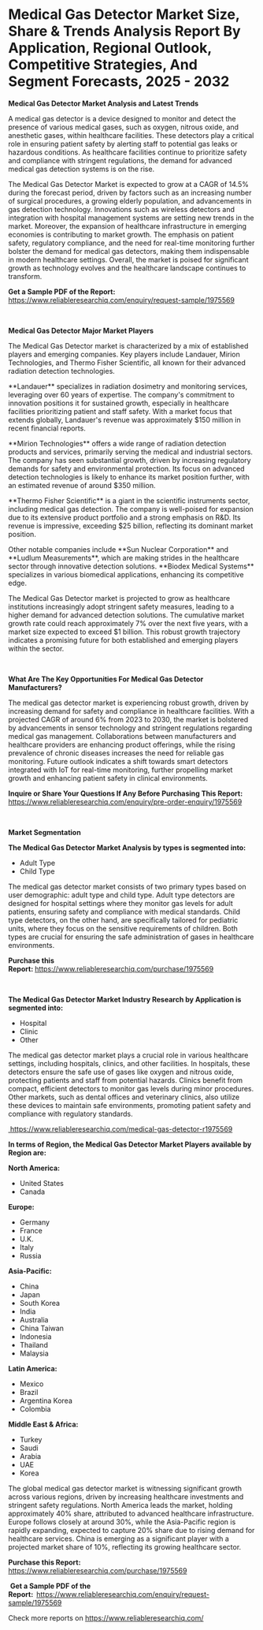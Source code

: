 <p><h1>Medical Gas Detector Market Size, Share & Trends Analysis Report By Application, Regional Outlook, Competitive Strategies, And Segment Forecasts, 2025 - 2032</h1></p><p><strong>Medical Gas Detector Market Analysis and Latest Trends</strong></p>
<p><p>A medical gas detector is a device designed to monitor and detect the presence of various medical gases, such as oxygen, nitrous oxide, and anesthetic gases, within healthcare facilities. These detectors play a critical role in ensuring patient safety by alerting staff to potential gas leaks or hazardous conditions. As healthcare facilities continue to prioritize safety and compliance with stringent regulations, the demand for advanced medical gas detection systems is on the rise.</p><p>The Medical Gas Detector Market is expected to grow at a CAGR of 14.5% during the forecast period, driven by factors such as an increasing number of surgical procedures, a growing elderly population, and advancements in gas detection technology. Innovations such as wireless detectors and integration with hospital management systems are setting new trends in the market. Moreover, the expansion of healthcare infrastructure in emerging economies is contributing to market growth. The emphasis on patient safety, regulatory compliance, and the need for real-time monitoring further bolster the demand for medical gas detectors, making them indispensable in modern healthcare settings. Overall, the market is poised for significant growth as technology evolves and the healthcare landscape continues to transform.</p></p>
<p><strong>Get a Sample PDF of the Report:&nbsp;</strong> <a href="https://www.reliableresearchiq.com/enquiry/request-sample/1975569?utm_campaign=2265&utm_medium=2&utm_source=Github&utm_content=ia&utm_term=05032025&utm_id=medical-gas-detector">https://www.reliableresearchiq.com/enquiry/request-sample/1975569</a></p>
<p>&nbsp;</p>
<p><strong>Medical Gas Detector Major Market Players</strong></p>
<p><p>The Medical Gas Detector market is characterized by a mix of established players and emerging companies. Key players include Landauer, Mirion Technologies, and Thermo Fisher Scientific, all known for their advanced radiation detection technologies.</p><p>**Landauer** specializes in radiation dosimetry and monitoring services, leveraging over 60 years of expertise. The company's commitment to innovation positions it for sustained growth, especially in healthcare facilities prioritizing patient and staff safety. With a market focus that extends globally, Landauer's revenue was approximately $150 million in recent financial reports.</p><p>**Mirion Technologies** offers a wide range of radiation detection products and services, primarily serving the medical and industrial sectors. The company has seen substantial growth, driven by increasing regulatory demands for safety and environmental protection. Its focus on advanced detection technologies is likely to enhance its market position further, with an estimated revenue of around $350 million.</p><p>**Thermo Fisher Scientific** is a giant in the scientific instruments sector, including medical gas detection. The company is well-poised for expansion due to its extensive product portfolio and a strong emphasis on R&D. Its revenue is impressive, exceeding $25 billion, reflecting its dominant market position.</p><p>Other notable companies include **Sun Nuclear Corporation** and **Ludlum Measurements**, which are making strides in the healthcare sector through innovative detection solutions. **Biodex Medical Systems** specializes in various biomedical applications, enhancing its competitive edge.</p><p>The Medical Gas Detector market is projected to grow as healthcare institutions increasingly adopt stringent safety measures, leading to a higher demand for advanced detection solutions. The cumulative market growth rate could reach approximately 7% over the next five years, with a market size expected to exceed $1 billion. This robust growth trajectory indicates a promising future for both established and emerging players within the sector.</p></p>
<p>&nbsp;</p>
<p><strong>What Are The Key Opportunities For Medical Gas Detector Manufacturers?</strong></p>
<p><p>The medical gas detector market is experiencing robust growth, driven by increasing demand for safety and compliance in healthcare facilities. With a projected CAGR of around 6% from 2023 to 2030, the market is bolstered by advancements in sensor technology and stringent regulations regarding medical gas management. Collaborations between manufacturers and healthcare providers are enhancing product offerings, while the rising prevalence of chronic diseases increases the need for reliable gas monitoring. Future outlook indicates a shift towards smart detectors integrated with IoT for real-time monitoring, further propelling market growth and enhancing patient safety in clinical environments.</p></p>
<p><strong>Inquire or Share Your Questions If Any Before Purchasing This Report:</strong> <a href="https://www.reliableresearchiq.com/enquiry/pre-order-enquiry/1975569?utm_campaign=2265&utm_medium=2&utm_source=Github&utm_content=ia&utm_term=05032025&utm_id=medical-gas-detector">https://www.reliableresearchiq.com/enquiry/pre-order-enquiry/1975569</a></p>
<p>&nbsp;</p>
<p><strong>Market Segmentation</strong></p>
<p><strong>The Medical Gas Detector Market Analysis by types is segmented into:</strong></p>
<p><ul><li>Adult Type</li><li>Child Type</li></ul></p>
<p><p>The medical gas detector market consists of two primary types based on user demographic: adult type and child type. Adult type detectors are designed for hospital settings where they monitor gas levels for adult patients, ensuring safety and compliance with medical standards. Child type detectors, on the other hand, are specifically tailored for pediatric units, where they focus on the sensitive requirements of children. Both types are crucial for ensuring the safe administration of gases in healthcare environments.</p></p>
<p><strong>Purchase this Report:&nbsp;</strong><a href="https://www.reliableresearchiq.com/purchase/1975569?utm_campaign=2265&utm_medium=2&utm_source=Github&utm_content=ia&utm_term=05032025&utm_id=medical-gas-detector">https://www.reliableresearchiq.com/purchase/1975569</a></p>
<p>&nbsp;</p>
<p><strong>The Medical Gas Detector Market Industry Research by Application is segmented into:</strong></p>
<p><ul><li>Hospital</li><li>Clinic</li><li>Other</li></ul></p>
<p><p>The medical gas detector market plays a crucial role in various healthcare settings, including hospitals, clinics, and other facilities. In hospitals, these detectors ensure the safe use of gases like oxygen and nitrous oxide, protecting patients and staff from potential hazards. Clinics benefit from compact, efficient detectors to monitor gas levels during minor procedures. Other markets, such as dental offices and veterinary clinics, also utilize these devices to maintain safe environments, promoting patient safety and compliance with regulatory standards.</p></p>
<p><a href="https://www.reliableresearchiq.com/medical-gas-detector-r1975569?utm_campaign=2265&utm_medium=2&utm_source=Github&utm_content=ia&utm_term=05032025&utm_id=medical-gas-detector">&nbsp;https://www.reliableresearchiq.com/medical-gas-detector-r1975569</a></p>
<p><strong>In terms of Region, the Medical Gas Detector Market Players available by Region are:</strong></p>
<p>
    <p> <strong> North America: </strong>
        <ul>
            <li>United States</li>
            <li>Canada</li>
        </ul>
        </p> 
    <p> <strong> Europe: </strong>
        <ul>
            <li>Germany</li>
            <li>France</li>
            <li>U.K.</li>
            <li>Italy</li>
            <li>Russia</li>
        </ul>
        </p> 
    <p> <strong> Asia-Pacific: </strong>
        <ul>
            <li>China</li>
            <li>Japan</li>
            <li>South Korea</li>
            <li>India</li>
            <li>Australia</li>
            <li>China Taiwan</li>
            <li>Indonesia</li>
            <li>Thailand</li>
            <li>Malaysia</li>
        </ul>
        </p> 
    <p> <strong> Latin America: </strong>
        <ul>
            <li>Mexico</li>
            <li>Brazil</li>
            <li>Argentina Korea</li>
            <li>Colombia</li>
        </ul>
        </p> 
    <p> <strong> Middle East & Africa: </strong>
        <ul>
            <li>Turkey</li>
            <li>Saudi</li>
            <li>Arabia</li>
            <li>UAE</li>
            <li>Korea</li>
        </ul>
    </p>
    </p>
<p><p>The global medical gas detector market is witnessing significant growth across various regions, driven by increasing healthcare investments and stringent safety regulations. North America leads the market, holding approximately 40% share, attributed to advanced healthcare infrastructure. Europe follows closely at around 30%, while the Asia-Pacific region is rapidly expanding, expected to capture 20% share due to rising demand for healthcare services. China is emerging as a significant player with a projected market share of 10%, reflecting its growing healthcare sector.</p></p>
<p><strong>Purchase this Report: </strong><a href="https://www.reliableresearchiq.com/purchase/1975569?utm_campaign=2265&utm_medium=2&utm_source=Github&utm_content=ia&utm_term=05032025&utm_id=medical-gas-detector">https://www.reliableresearchiq.com/purchase/1975569</a></p>
<p>&nbsp;<strong>Get a Sample PDF of the Report:&nbsp;&nbsp;</strong><a href="https://www.reliableresearchiq.com/enquiry/request-sample/1975569?utm_campaign=2265&utm_medium=2&utm_source=Github&utm_content=ia&utm_term=05032025&utm_id=medical-gas-detector">https://www.reliableresearchiq.com/enquiry/request-sample/1975569</a></p>
<p><strong></strong></p>
<p>Check more reports on <a href="https://www.reliableresearchiq.com/?utm_campaign=2265&utm_medium=2&utm_source=Github&utm_content=ia&utm_term=05032025&utm_id=medical-gas-detector">https://www.reliableresearchiq.com/</a></p>